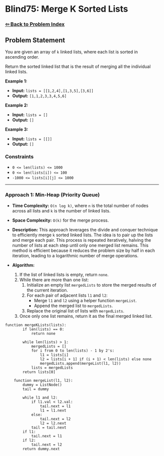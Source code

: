 # Blind75: Merge K Sorted Lists

### [⇦ Back to Problem Index](../../index.md)

## Problem Statement

You are given an array of `k` linked lists, where each list is sorted in ascending order.

Return the sorted linked list that is the result of merging all the individual linked lists.

**Example 1:**

-   **Input:** `lists = [[1,2,4],[1,3,5],[3,6]]`
-   **Output:** `[1,1,2,3,3,4,5,6]`

**Example 2:**

-   **Input:** `lists = []`
-   **Output:** `[]`

**Example 3:**

-   **Input:** `lists = [[]]`
-   **Output:** `[]`

### Constraints

-   `0 <= len(lists) <= 1000`
-   `0 <= len(lists[i]) <= 100`
-   `-1000 <= lists[i][j] <= 1000`

---

### Approach 1: Min-Heap (Priority Queue)

-   **Time Complexity:** `O(n log k)`, where `n` is the total number of nodes across all lists and `k` is the number of linked lists.
-   **Space Complexity:** `O(k)` for the merge process.
-   **Description:** This approach leverages the divide and conquer technique to efficiently merge `k` sorted linked lists. The idea is to pair up the lists and merge each pair. This process is repeated iteratively, halving the number of lists at each step until only one merged list remains. This method is efficient because it reduces the problem size by half in each iteration, leading to a logarithmic number of merge operations.
-   **Algorithm:**

    1. If the list of linked lists is empty, return `none`.
    2. While there are more than one list:
        1. Initialize an empty list `mergedLists` to store the merged results of the current iteration.
        2. For each pair of adjacent lists `l1` and `l2`:
            - Merge `l1` and `l2` using a helper function `mergeList`.
            - Append the merged list to `mergedLists`.
        3. Replace the original list of lists with `mergedLists`.
    3. Once only one list remains, return it as the final merged linked list.

```pseudo
function mergeKLists(lists):
        if len(lists) == 0:
            return none

        while len(lists) > 1:
            mergedLists = []
            for i from 0 to len(lists) - 1 by 2's:
                l1 = lists[i]
                l2 = lists[i + 1] if (i + 1) < len(lists) else none
                mergedLists.append(mergeList(l1, l2))
            lists = mergedLists
        return lists[0]

    function mergeList(l1, l2):
        dummy = ListNode()
        tail = dummy

        while l1 and l2:
            if l1.val < l2.val:
                tail.next = l1
                l1 = l1.next
            else:
                tail.next = l2
                l2 = l2.next
            tail = tail.next
        if l1:
            tail.next = l1
        if l2:
            tail.next = l2
        return dummy.next
```
